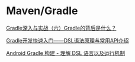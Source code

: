 # Maven/Gradle

[Gradle深入与实战（六）Gradle的背后是什么？](http://benweizhu.github.io/blog/2015/03/31/deep-into-gradle-in-action-6/s)

[Gradle开发快速入门——DSL语法原理与常用API介绍](http://www.paincker.com/gradle-develop-basics)

[Android Gradle 构建 - 理解 DSL 语言以及运行机制](https://juejin.im/entry/57d1258a128fe100550d01f0)